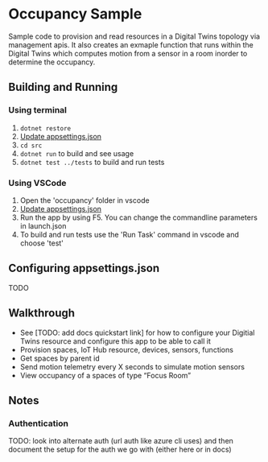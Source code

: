 # Occupancy Sample

Sample code to provision and read resources in a Digital Twins topology via management apis. It also creates an exmaple function that runs within the Digital Twins which computes motion from a sensor in a room inorder to determine the occupancy.

## Building and Running

### Using terminal
1. `dotnet restore`
1. [Update appsettings.json](#configuring-appsettings.json)
1. `cd src`
1. `dotnet run` to build and see usage
1. `dotnet test ../tests` to build and run tests

### Using VSCode
1. Open the 'occupancy' folder in vscode
1. [Update appsettings.json](#configuring-appsettings.json)
1. Run the app by using F5.  You can change the commandline parameters in launch.json
1. To build and run tests use the 'Run Task' command in vscode and choose 'test'

## Configuring appsettings.json
TODO

## Walkthrough

* See [TODO: add docs quickstart link] for how to configure your Digitial Twins resource and configure this app to be able to call it
* Provision spaces, IoT Hub resource, devices, sensors, functions
* Get spaces by parent id
* Send motion telemetry every X seconds to simulate motion sensors
* View occupancy of a spaces of type “Focus Room”

## Notes

### Authentication
TODO: look into alternate auth (url auth like azure cli uses) and then document the setup for the auth we go with (either here or in docs)
